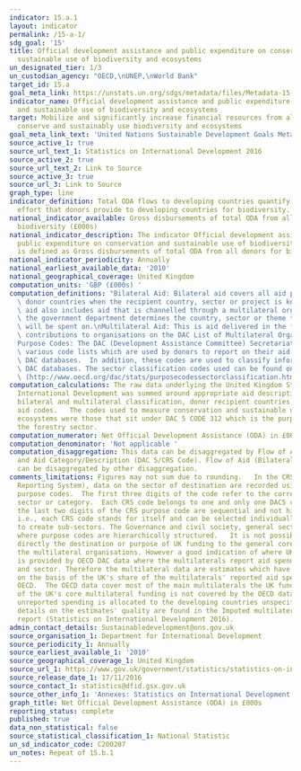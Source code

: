 ```yaml
---
indicator: 15.a.1
layout: indicator
permalink: /15-a-1/
sdg_goal: '15'
title: Official development assistance and public expenditure on conservation and
  sustainable use of biodiversity and ecosystems
un_designated_tier: 1/3
un_custodian_agency: "OECD,\nUNEP,\nWorld Bank"
target_id: 15.a
goal_meta_link: https://unstats.un.org/sdgs/metadata/files/Metadata-15-0A-01.pdf
indicator_name: Official development assistance and public expenditure on conservation
  and sustainable use of biodiversity and ecosystems
target: Mobilize and significantly increase financial resources from all sources to
  conserve and sustainably use biodiversity and ecosystems
goal_meta_link_text: 'United Nations Sustainable Development Goals Metadata: 15.a.1'
source_active_1: true
source_url_text_1: Statistics on International Development 2016
source_active_2: true
source_url_text_2: Link to Source
source_active_3: true
source_url_3: Link to Source
graph_type: line
indicator_definition: Total ODA flows to developing countries quantify the public
  effort that donors provide to developing countries for biodiversity.
national_indicator_available: Gross disbursements of total ODA from all donors for
  biodiversity (£000s)
national_indicator_description: The indicator Official development assistance and
  public expenditure on conservation and sustainable use of biodiversity and ecosystems
  is defined as Gross disbursements of total ODA from all donors for biodiversity.
national_indicator_periodicity: Annually
national_earliest_available_data: '2010'
national_geographical_coverage: United Kingdom
computation_units: 'GBP (£000s) '
computation_definitions: "Bilateral Aid: Bilateral aid covers all aid provided by\
  \ donor countries when the recipient country, sector or project is known. Bilateral\
  \ aid also includes aid that is channelled through a multilateral organisation where\
  \ the government department determines the country, sector or theme that the funds\
  \ will be spent on.\nMultilateral Aid: This is aid delivered in the form of core\
  \ contributions to organisations on the DAC List of Multilateral Organisations.\n\
  Purpose Codes: The DAC (Development Assistance Committee) Secretariat maintains\
  \ various code lists which are used by donors to report on their aid flows to the\
  \ DAC databases.  In addition, these codes are used to classify information in the\
  \ DAC databases. The sector classification codes used can be found on the OECD website\
  \ (http://www.oecd.org/dac/stats/purposecodessectorclassification.htm)."
computation_calculations: The raw data underlying the United Kingdom Statistics on
  International Development was summed around appropriate aid description CRS codes,
  bilateral and multilateral classification, donor recipient countries, and type of
  aid codes.   The codes used to measure conservation and sustainable use of biodiversity
  ecosystems were those that sit under DAC 5 CODE 312 which is the purpose code for
  the forestry sector.
computation_numerator: Net Official Development Assistance (ODA) in £000s
computation_denominator: 'Not applicable '
computation_disaggregation: This data can be disaggregated by Flow of Aid (Bilateral/Multilateral)
  and Aid Category/Description (DAC 5/CRS Code). Flow of Aid (Bilateral/Multilateral)
  can be disaggregated by other disaggregation.
comments_limitations: Figures may not sum due to rounding.   In the CRS (Creditor
  Reporting System), data on the sector of destination are recorded using 5-digit
  purpose codes.  The first three digits of the code refer to the corresponding DAC5
  sector or category.  Each CRS code belongs to one and only one DAC5 category.  Generally,
  the last two digits of the CRS purpose code are sequential and not hierarchical
  i.e., each CRS code stands for itself and can be selected individually or grouped
  to create sub-sectors. The Governance and civil society, general sector is an exception
  where purpose codes are hierarchically structured.   It is not possible to track
  directly the destination or purpose of UK funding to the general core budgets of
  the multilateral organisations. However a good indication of where UK funding goes
  is provided by OECD DAC data where the multilaterals report aid spend by country
  and sector. Therefore the multilateral data are estimates which have been calculated
  on the basis of the UK's share of the multilaterals' reported aid spending to the
  OECD.  The OECD data cover most of the main multilaterals the UK funds.  About 15%
  of the UK's core multilateral funding is not covered by the OECD data, and this
  unreported spending is allocated to the developing countries unspecified category.   More
  details on the estimates' quality are found in the Imputed multilateral share quality
  report (Statistics on International Development 2016).
admin_contact_details: Sustainabledevelopment@ons.gov.uk
source_organisation_1: Department for International Development
source_periodicity_1: Annually
source_earliest_available_1: '2010'
source_geographical_coverage_1: United Kingdom
source_url_1: https://www.gov.uk/government/statistics/statistics-on-international-development-2016
source_release_date_1: 17/11/2016
source_contact_1: statistics@dfid.gsx.gov.uk
source_other_info_1: 'Annexes: Statistics on International Development 2016: https://www.gov.uk/government/uploads/system/uploads/attachment_data/file/570157/annexes.pdf'
graph_title: Net Official Development Assistance (ODA) in £000s
reporting_status: complete
published: true
data_non_statistical: false
source_statistical_classification_1: National Statistic
un_sd_indicator_code: C200207
un_notes: Repeat of 15.b.1
---
```

